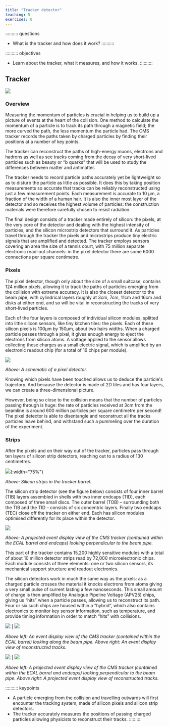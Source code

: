 ```yaml
---
title: "Tracker detector"
teaching: 5
exercises: 0
---
```


:::::::::: questions
- What is the tracker and how does it work?
::::::::::

:::::::::: objectives
- Learn about the tracker, what it measures, and how it works.
::::::::::


## Tracker

![](../fig/cms_tracker.png)

### Overview

Measuring the momentum of particles is crucial in helping us to build up a picture of events at the heart of the collision. One method to calculate the momentum of a particle is to track its path through a magnetic field; the more curved the path, the less momentum the particle had. The CMS tracker records the paths taken by charged particles by finding their positions at a number of key points.

The tracker can reconstruct the paths of high-energy muons, electrons and hadrons as well as see tracks coming from the decay of very short-lived particles such as beauty or “b quarks” that will be used to study the differences between matter and antimatter.

The tracker needs to record particle paths accurately yet be lightweight so as to disturb the particle as little as possible. It does this by taking position measurements so accurate that tracks can be reliably reconstructed using just a few measurement points. Each measurement is accurate to 10 µm, a fraction of the width of a human hair. It is also the inner most layer of the detector and so receives the highest volume of particles: the construction materials were therefore carefully chosen to resist radiation.

The final design consists of a tracker made entirely of silicon: the pixels, at the very core of the detector and dealing with the highest intensity of particles, and the silicon microstrip detectors that surround it. As particles travel through the tracker the pixels and microstrips produce tiny electric signals that are amplified and detected. The tracker employs sensors covering an area the size of a tennis court, with 75 million separate electronic read-out channels: in the pixel detector there are some 6000 connections per square centimetre.

### Pixels

The pixel detector, though only about the size of a small suitcase, contains 124 million pixels, allowing it to track the paths of particles emerging from the collision with extreme accuracy. It is also the closest detector to the beam pipe, with cylindrical layers roughly at 3cm, 7cm, 11cm and 16cm and disks at either end, and so will be vital in reconstructing the tracks of very short-lived particles.

Each of the four layers is composed of individual silicon modules, splitted into little silicon sensors, like tiny kitchen tiles: the pixels.  Each of these silicon pixels is 100µm by 150µm, about two hairs widths. When a charged particle passes through a pixel, it gives enough energy to eject the electrons from silicon atoms. A voltage applied to the sensor allows collecting these charges as a small electric signal, which is amplified by an electronic readout chip (for a total of 16 chips per module).

![](../fig/Pixelement.gif)

*Above: A schematic of a pixel detector.*

Knowing which pixels have been touched allows us to deduce the particle's trajectory. And because the detector is made of 2D tiles and has four layers, we can create a three-dimensional picture.

However, being so close to the collision means that the number of particles passing through is huge: the rate of particles received at 3cm from the beamline is around 600 million particles per square centimetre per second! The pixel detector is able to disentangle and reconstruct all the tracks particles leave behind, and withstand such a pummeling over the duration of the experiment. 

### Strips

After the pixels and on their way out of the tracker, particles pass through ten layers of silicon strip detectors, reaching out to a radius of 130 centimetres.

![](../fig/CMS_photo_3_courtesy_of_CERN.jpg){:width="75%"}

*Above: Silicon strips in the tracker barrel.*

The silicon strip detector (see the figure below) consists of four inner barrel (TIB) layers assembled in shells with two inner endcaps (TID), each composed of three small discs. The outer barrel (TOB) – surrounding both the TIB and the TID – consists of six concentric layers. Finally two endcaps (TEC) close off the tracker on either end. Each has silicon modules optimised differently for its place within the detector.

![](../fig/tracker_rz_labelled.png)

*Above: A projected event display view of the CMS tracker (contained within the ECAL barrel and endcaps) looking perpendicular to the beam pipe.*

This part of the tracker contains 15,200 highly sensitive modules with a total of about 10 million detector strips read by 72,000 microelectronic chips. Each module consists of three elements: one or two silicon sensors, its mechanical support structure and readout electronics.

The silicon detectors work in much the same way as the pixels: as a charged particle crosses the material it knocks electrons from atoms giving a very small pulse of current lasting a few nanoseconds. This small amount of charge is then amplified by Analogue Pipeline Voltage (APV25) chips, giving us “hits” when a particle passes, allowing us to reconstruct its path. Four or six such chips are housed within a “hybrid”, which also contains electronics to monitor key sensor information, such as temperature, and provide timing information in order to match “hits” with collisions.

![](../fig/tracker_rphi.png) | ![](../fig/tracker_rphi_tracks.png)

*Above left: An event display view of the CMS tracker (contained within the ECAL barrel) looking along the beam pipe. Above right: An event display view of reconstructed tracks.*

![](../fig/tracker_rz.png) | ![](../fig/tracker_rz_tracks.png)

*Above left: A projected event display view of the CMS tracker (contained within the ECAL barrel and endcaps) looking perpendicular to the beam pipe. Above right: A projected event display view of reconstructed tracks.*


:::::::::: keypoints
- A particle emerging from the collision and travelling outwards will first encounter the tracking system, made of silicon pixels and silicon strip detectors.
- The tracker accurately measures the positions of passing charged particles allowing physicists to reconstruct their tracks.
::::::::::
